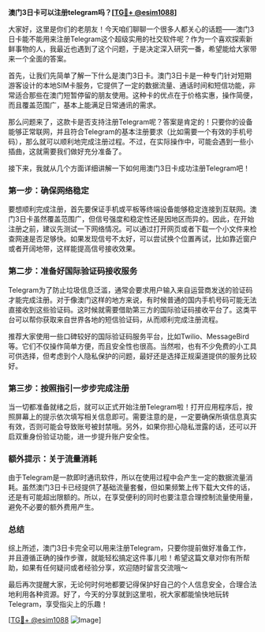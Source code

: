 **澳门3日卡可以注册telegram吗？[[TG💪+ @esim1088](https://t.me/s/esim1088)]**

大家好，这里是你们的老朋友！今天咱们聊聊一个很多人都关心的话题——澳门3日卡能不能用来注册Telegram这个超级实用的社交软件呢？作为一个喜欢探索新鲜事物的人，我最近也遇到了这个问题，于是决定深入研究一番，希望能给大家带来一个全面的答案。

首先，让我们先简单了解一下什么是澳门3日卡。澳门3日卡是一种专门针对短期游客设计的本地SIM卡服务，它提供了一定的数据流量、通话时间和短信功能，非常适合那些在澳门短暂停留的朋友使用。这种卡的优点在于价格实惠，操作简便，而且覆盖范围广，基本上能满足日常通讯的需求。

那么问题来了，这款卡是否支持注册Telegram呢？答案是肯定的！只要你的设备能够正常联网，并且符合Telegram的基本注册要求（比如需要一个有效的手机号码），那么就可以顺利地完成注册过程。不过，在实际操作中，可能会遇到一些小插曲，这就需要我们做好充分准备了。

接下来，我就从几个方面详细讲解一下如何用澳门3日卡成功注册Telegram吧！

### 第一步：确保网络稳定

要想顺利完成注册，首先要保证手机或平板等终端设备能够稳定连接到互联网。澳门3日卡虽然覆盖范围广，但信号强度和稳定性还是因地区而异的。因此，在开始注册之前，建议先测试一下网络情况。可以通过打开网页或者下载一个小文件来检查网速是否足够快。如果发现信号不太好，可以尝试换个位置再试，比如靠近窗户或者开阔地带，这样能提高信号接收效果。

### 第二步：准备好国际验证码接收服务

Telegram为了防止垃圾信息泛滥，通常会要求用户输入来自运营商发送的验证码才能完成注册。对于像澳门这样的地方来说，有时候普通的国内手机号码可能无法直接收到这些验证码。这时候就需要借助第三方的国际验证码接收平台了。这类平台可以帮你获取来自世界各地的短信验证码，从而顺利完成注册流程。

推荐大家使用一些口碑较好的国际验证码服务平台，比如Twilio、MessageBird等。它们不仅操作简单方便，而且安全性也很高。当然啦，也有不少免费的小工具可供选择，但考虑到个人隐私保护的问题，最好还是选择正规渠道提供的服务比较好。

### 第三步：按照指引一步步完成注册

当一切都准备就绪之后，就可以正式开始注册Telegram啦！打开应用程序后，按照屏幕上的提示依次填写相关信息即可。需要注意的是，一定要确保所填信息真实有效，否则可能会导致账号被封禁哦。另外，如果你担心隐私泄露的话，还可以开启双重身份验证功能，进一步提升账户安全性。

### 额外提示：关于流量消耗

由于Telegram是一款即时通讯软件，所以在使用过程中会产生一定的数据流量消耗。虽然澳门3日卡已经提供了基础流量套餐，但如果频繁上传下载大文件的话，还是有可能超出限额的。所以，在享受便利的同时也要注意合理控制流量使用量，避免不必要的额外费用产生。

### 总结

综上所述，澳门3日卡完全可以用来注册Telegram，只要你提前做好准备工作，并且遵循正确的操作步骤，就能轻松搞定这件事儿啦！希望这篇文章对你有所帮助，如果有任何疑问或者经验分享，欢迎随时留言交流哦～

最后再次提醒大家，无论何时何地都要记得保护好自己的个人信息安全，合理合法地利用各种资源。好了，今天的分享就到这里啦，祝大家都能愉快地玩转Telegram，享受指尖上的乐趣！

[[TG💪+ @esim1088](https://t.me/s/esim1088) ![Image](https://i.postimg.cc/4NQfJmqS/Snipaste-2025-05-13-00-14-12.png)]